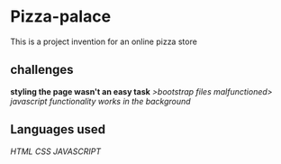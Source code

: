 # Pizza-palace
This is a project invention for an online pizza store
## challenges
**styling the page wasn't an easy task**
*>bootstrap files malfunctioned>*
*javascript functionality works in the background*
## Languages used
*HTML*
*CSS*
*JAVASCRIPT*
